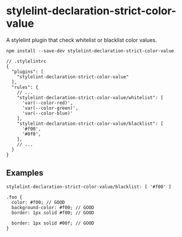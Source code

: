 # stylelint-declaration-strict-color-value

A stylelint plugin that check whitelist or blacklist color values.

`npm install --save-dev stylelint-declaration-strict-color-value`

```
// .stylelintrc
{
  "plugins": [
    "stylelint-declaration-strict-color-value"
  ],
  "rules": {
    // ...
    "stylelint-declaration-strict-color-value/whitelist": [
      'var(--color-red)',
      'var(--color-green)',
      'var(--color-blue)'
    ],
    "stylelint-declaration-strict-color-value/blacklist": [
      '#f00',
      '#0f0',
    ],
    // ...
  }
}
```

## Examples

```
stylelint-declaration-strict-color-value/blacklist: [ '#f00' ]

.foo {
  color: #f00; // GOOD
  background-color: #f00; // GOOD
  border: 1px solid #f00; // GOOD
  
  border: 1px solid #00f; // GOOD
}
```
